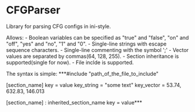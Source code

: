 # CFGParser
Library for parsing CFG configs in ini-style.

Allows:
	- Boolean variables can be specified as "true" and "false", "on" and "off", "yes" and "no", "1" and "0".
	- Single-line strings with escape sequence characters.
	- Single-line commenting with the symbol ';'
	- Vector values are separated by commas(64, 128, 255).
	- Section inheritance is supported(single for now).
	- File inclde is supported.
	
The syntax is simple:
 ***#include "path_of_the_file_to_include"
 
[section_name]
key = value
key_string = "some text"
key_vector = 53.74, 632.83, 146.013

[section_name] : inherited_section_name
key = value***
